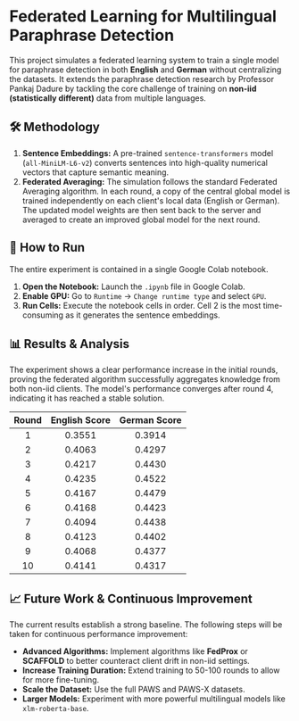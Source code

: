 # Federated Learning for Multilingual Paraphrase Detection

This project simulates a federated learning system to train a single model for paraphrase detection in both **English** and **German** without centralizing the datasets. It extends the paraphrase detection research by Professor Pankaj Dadure by tackling the core challenge of training on **non-iid (statistically different)** data from multiple languages.

## 🛠️ Methodology

1.  **Sentence Embeddings:** A pre-trained `sentence-transformers` model (`all-MiniLM-L6-v2`) converts sentences into high-quality numerical vectors that capture semantic meaning.
2.  **Federated Averaging:** The simulation follows the standard Federated Averaging algorithm. In each round, a copy of the central global model is trained independently on each client's local data (English or German). The updated model weights are then sent back to the server and averaged to create an improved global model for the next round.

## 🚀 How to Run

The entire experiment is contained in a single Google Colab notebook.
1.  **Open the Notebook:** Launch the `.ipynb` file in Google Colab.
2.  **Enable GPU:** Go to `Runtime` -> `Change runtime type` and select `GPU`.
3.  **Run Cells:** Execute the notebook cells in order. Cell 2 is the most time-consuming as it generates the sentence embeddings.

## 📊 Results & Analysis

The experiment shows a clear performance increase in the initial rounds, proving the federated algorithm successfully aggregates knowledge from both non-iid clients. The model's performance converges after round 4, indicating it has reached a stable solution.

| Round | English Score | German Score |
| :---: | :-----------: | :----------: |
|   1   |    0.3551     |    0.3914    |
|   2   |    0.4063     |    0.4297    |
|   3   |    0.4217     |    0.4430    |
|   4   |    0.4235     |    0.4522    |
|   5   |    0.4167     |    0.4479    |
|   6   |    0.4168     |    0.4423    |
|   7   |    0.4094     |    0.4438    |
|   8   |    0.4123     |    0.4402    |
|   9   |    0.4068     |    0.4377    |
|  10   |    0.4141     |    0.4317    |

## 📈 Future Work & Continuous Improvement

The current results establish a strong baseline. The following steps will be taken for continuous performance improvement:

* **Advanced Algorithms:** Implement algorithms like **FedProx** or **SCAFFOLD** to better counteract client drift in non-iid settings.
* **Increase Training Duration:** Extend training to 50-100 rounds to allow for more fine-tuning.
* **Scale the Dataset:** Use the full PAWS and PAWS-X datasets.
* **Larger Models:** Experiment with more powerful multilingual models like `xlm-roberta-base`.
